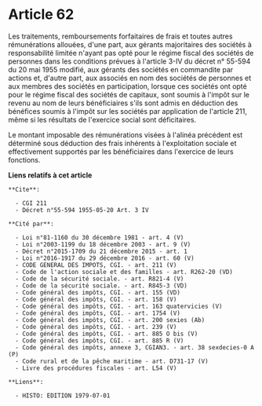 # Article 62

Les traitements, remboursements forfaitaires de frais et toutes autres rémunérations allouées, d'une part, aux gérants
majoritaires des sociétés à responsabilité limitée n'ayant pas opté pour le régime fiscal des sociétés de personnes dans les
conditions prévues à l'article 3-IV du décret n° 55-594 du 20 mai 1955 modifié, aux gérants des sociétés en commandite par
actions et, d'autre part, aux associés en nom des sociétés de personnes et aux membres des sociétés en participation, lorsque
ces sociétés ont opté pour le régime fiscal des sociétés de capitaux, sont soumis à l'impôt sur le revenu au nom de leurs
bénéficiaires s'ils sont admis en déduction des bénéfices soumis à l'impôt sur les sociétés par application de l'article 211,
même si les résultats de l'exercice social sont déficitaires.

Le montant imposable des rémunérations visées à l'alinéa précédent est déterminé sous déduction des frais inhérents à
l'exploitation sociale et effectivement supportés par les bénéficiaires dans l'exercice de leurs fonctions.

**Liens relatifs à cet article**

	**Cite**:

	  - CGI 211
	  - Décret n°55-594 1955-05-20 Art. 3 IV

	**Cité par**:

	  - Loi n°81-1160 du 30 décembre 1981 - art. 4 (V)
	  - Loi n°2003-1199 du 18 décembre 2003 - art. 9 (V)
	  - Décret n°2015-1709 du 21 décembre 2015 - art. 1
	  - Loi n°2016-1917 du 29 décembre 2016 - art. 60 (V)
	  - CODE GENERAL DES IMPOTS, CGI. - art. 211 (V)
	  - Code de l'action sociale et des familles - art. R262-20 (VD)
	  - Code de la sécurité sociale. - art. R821-4 (V)
	  - Code de la sécurité sociale. - art. R845-3 (VD)
	  - Code général des impôts, CGI. - art. 155 (VD)
	  - Code général des impôts, CGI. - art. 158 (V)
	  - Code général des impôts, CGI. - art. 163 quatervicies (V)
	  - Code général des impôts, CGI. - art. 1754 (V)
	  - Code général des impôts, CGI. - art. 200 sexies (Ab)
	  - Code général des impôts, CGI. - art. 239 (V)
	  - Code général des impôts, CGI. - art. 885 O bis (V)
	  - Code général des impôts, CGI. - art. 885 R (V)
	  - Code général des impôts, annexe 3, CGIAN3. - art. 38 sexdecies-0 A (P)
	  - Code rural et de la pêche maritime - art. D731-17 (V)
	  - Livre des procédures fiscales - art. L54 (V)

	**Liens**:

	  - HISTO: EDITION 1979-07-01
